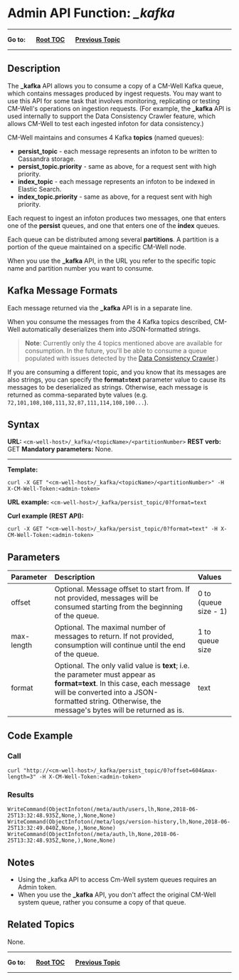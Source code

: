 # Admin API Function: *_kafka* #

----

**Go to:** &nbsp;&nbsp;&nbsp;&nbsp; [**Root TOC**](CM-Well.RootTOC.md) &nbsp;&nbsp;&nbsp;&nbsp; [**Previous Topic**](Admin.Backpressure.md)

----

## Description ##

The **_kafka** API allows you to consume a copy of a CM-Well Kafka queue, which contains messages produced by ingest requests. You may want to use this API for some task that involves monitoring, replicating or testing CM-Well's operations on ingestion requests. (For example, the **_kafka** API is used internally to support the Data Consistency Crawler feature, which allows CM-Well to test each ingested infoton for data consistency.)

CM-Well maintains and consumes 4 Kafka **topics** (named queues):

- **persist_topic** - each message represents an infoton to be written to Cassandra storage.
- **persist_topic.priority** - same as above, for a request sent with high priority.
- **index_topic** - each message represents an infoton to be indexed in Elastic Search.
- **index_topic.priority** - same as above, for a request sent with high priority.

Each request to ingest an infoton produces two messages, one that enters one of the **persist** queues, and one that enters one of the **index** queues.

Each queue can be distributed among several **partitions**. A partition is a portion of the queue maintained on a specific CM-Well node.

When you use the **_kafka** API, in the URL you refer to the specific topic name and partition number you want to consume.

## Kafka Message Formats ##

Each message returned via the **_kafka** API is in a separate line.

When you consume the messages from the 4 Kafka topics described, CM-Well automatically deserializes them into JSON-formatted strings.

>**Note**: Currently only the 4 topics mentioned above are available for consumption. In the future, you'll be able to consume a queue populated with issues detected by the [Data Consistency Crawler](Architecture.DCC.md).)

If you are consuming a different topic, and you know that its messages are also strings, you can specify the **format=text** parameter value to cause its messages to be deserialized as strings. Otherwise, each message is returned as comma-separated byte values (e.g. ```72,101,108,108,111,32,87,111,114,108,100...```).

## Syntax ##

**URL:** ```<cm-well-host>/_kafka/<topicName>/<partitionNumber>```
**REST verb:** GET
**Mandatory parameters:** None.

----------

**Template:**

    curl -X GET "<cm-well-host>/_kafka/<topicName>/<partitionNumber>" -H X-CM-Well-Token:<admin-token>

**URL example:** ```<cm-well-host>/_kafka/persist_topic/0?format=text```

**Curl example (REST API):**

    curl -X GET "<cm-well-host>/_kafka/persist_topic/0?format=text" -H X-CM-Well-Token:<admin-token>


## Parameters ##

Parameter | Description | Values 
:----------|:-------------|:--------
offset | Optional. Message offset to start from. If not provided, messages will be consumed starting from the beginning of the queue. | 0 to (queue size - 1)
max-length | Optional. The maximal number of messages to return. If not provided, consumption will continue until the end of the queue. | 1 to queue size
format | Optional. The only valid value is **text**; i.e. the parameter must appear as **format=text**. In this case, each message will be converted into a JSON-formatted string. Otherwise, the message's bytes will be returned as is. | text

## Code Example ##

### Call ###

    curl "http://<cm-well-host>/_kafka/persist_topic/0?offset=604&max-length=3" -H X-CM-Well-Token:<admin-token>

### Results ###

    WriteCommand(ObjectInfoton(/meta/auth/users,lh,None,2018-06-25T13:32:48.935Z,None,),None,None)
    WriteCommand(ObjectInfoton(/meta/logs/version-history,lh,None,2018-06-25T13:32:49.040Z,None,),None,None)
    WriteCommand(ObjectInfoton(/meta/auth,lh,None,2018-06-25T13:32:48.935Z,None,),None,None)


## Notes ##

* Using the _kafka API to access Cm-Well system queues requires an Admin token.
* When you use the **_kafka** API, you don't affect the original CM-Well system queue,  rather you consume a copy of that queue.

## Related Topics ##

None.

----

**Go to:** &nbsp;&nbsp;&nbsp;&nbsp; [**Root TOC**](CM-Well.RootTOC.md) &nbsp;&nbsp;&nbsp;&nbsp; [**Previous Topic**](Admin.Backpressure.md)

----
